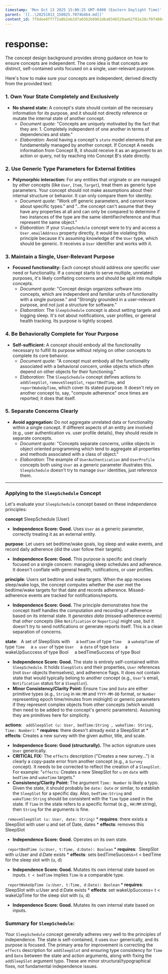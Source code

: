 ```yaml
---
timestamp: 'Mon Oct 13 2025 15:00:25 GMT-0400 (Eastern Daylight Time)'
parent: '[[..\20251013_150025.7074b464.md]]'
content_id: 7f8dee0ff772a0b2eb2d7a0362b6961d6a0346529ae62f81e28cf0f48041d45e
---
```


# response:

The concept design background provides strong guidance on how to ensure concepts are independent. The core idea is that concepts are distinct, self-contained units focused on a single, user-relevant purpose.

Here's how to make sure your concepts are independent, derived directly from the provided text:

### 1. Own Your State Completely and Exclusively

* **No shared state:** A concept's state should contain *all* the necessary information for *its* purpose, and it should not directly reference or mutate the internal state of another concept.
  * *Document quote:* "Concepts are uniquely motivated by the fact that they are: 1. Completely independent of one another in terms of dependencies and state."
  * *Elaboration:* Avoid having a concept's `state` model elements that are fundamentally managed by another concept. If Concept A needs information from Concept B, it should receive it as an argument to an action or query, not by reaching into Concept B's state directly.

### 2. Use Generic Type Parameters for External Entities

* **Polymorphic interaction:** For any entities that originate or are managed by *other* concepts (like `User`, `Item`, `Target`), treat them as generic type parameters. Your concept should not make assumptions about their internal structure or behavior. It can only compare them for identity.
  * *Document quote:* "Work off generic parameters, and cannot know about specific types." and "...the concept can't assume that they have any properties at all and can only be compared to determine if two instances of the type are the same identifier/reference and thus represent the same object."
  * *Elaboration:* If your `SleepSchedule` concept were to try and access a `User.emailAddress` property directly, it would be violating this principle because it's assuming knowledge of the `User` type, which should be generic. It receives a `User` identifier and works with it.

### 3. Maintain a Single, User-Relevant Purpose

* **Focused functionality:** Each concept should address *one* specific user need or functionality. If a concept starts to serve multiple, unrelated purposes, it's likely conflating concerns and should be split into multiple concepts.
  * *Document quote:* "Concept design organizes software into concepts, which are independent and familiar units of functionality with a single purpose." and "Strongly grounded in a user-relevant purpose, and not just a structure for software."
  * *Elaboration:* The `SleepSchedule` concept is about setting targets and logging sleep. It's not about notifications, user profiles, or general health tracking. Its purpose is tightly scoped.

### 4. Be Behaviorally Complete for Your Purpose

* **Self-sufficient:** A concept should embody all the functionality necessary to fulfill its purpose without relying on other concepts to complete its core behavior.
  * *Document quote:* "A concept must embody all the functionality associated with a behavioral concern, unlike objects which often depend on other objects for their functioning."
  * *Elaboration:* The `SleepSchedule` concept defines actions to `addSleepSlot`, `removeSleepSlot`, `reportBedTime`, and `reportWakeUpTime`, which cover its stated purpose. It doesn't rely on another concept to, say, "compute adherence" once times are reported; it does that itself.

### 5. Separate Concerns Clearly

* **Avoid aggregation:** Do not aggregate unrelated data or functionality within a single concept. If different aspects of an entity are involved (e.g., user authentication vs. user profile details), they should reside in separate concepts.
  * *Document quote:* "Concepts separate concerns, unlike objects in object oriented programming which tend to aggregate all properties and methods associated with a class of object."
  * *Elaboration:* The example of `UserAuthentication` and `UserProfile` concepts both using `User` as a generic parameter illustrates this. `SleepSchedule` doesn't try to manage `User` identities, just reference them.

***

### Applying to the `SleepSchedule` Concept

Let's evaluate your `SleepSchedule` concept based on these independence principles:

**concept** SleepSchedule \[User]

* **Independence Score: Good.** Uses `User` as a generic parameter, correctly treating it as an external entity.

**purpose**: Let users set bedtime/wake goals, log sleep and wake events, and record daily adherence (did the user follow their targets).

* **Independence Score: Good.** This purpose is specific and clearly focused on a single concern: managing sleep schedules and adherence. It doesn't conflate with general health, notifications, or user profiles.

**principle**: Users set bedtime and wake targets. When the app receives sleep/wake logs, the concept computes whether the user met the bedtime/wake targets for that date and records adherence. Missed-adherence events are tracked for notifications/reports.

* **Independence Score: Good.** The principle demonstrates how the concept itself handles the computation and recording of adherence based on its internal state. It *generates data* (missed-adherence events) that *other* concepts (like `Notification` or `Reporting`) might use, but it doesn't try to send notifications or generate reports itself. This is a clean separation of concerns.

**state**:
  A set of SleepSlots with
    a `bedTime` of type `Time`
    a `wakeUpTime` of type `Time`
    a `a user` of type `User`
    a `date` of type `Date`
    a wakeUpSucccess of type Bool
    a bedTimeSuccess of type Bool

* **Independence Score: Good.** The state is entirely self-contained within `SleepSchedule`. It holds `SleepSlots` and their properties, `User` references (not `User` objects themselves), and adherence flags. It does not contain state that would typically belong to another concept (e.g., `User`'s email, `Notification` status for a `SleepSlot`).
* **Minor Consistency/Clarity Point:** Ensure `Time` and `Date` are either primitive types (e.g., `String` in `HH:MM` and `YYYY-MM-DD` format, or `Number` representing epoch time/minutes from midnight) or generic parameters if they represent complex objects from other concepts (which would then need to be added to the concept's generic parameters). Assuming they are primitives here for simplicity.

**actions**:
  `addSleepSlot (u: User, bedTime:String , wakeTime: String, Time: Number)`:
\*   **requires**: there doesn't already exist a SleepSlot at
\*   **effects**: Creates a new survey with the given author, title, and scale.

* **Independence Score: Good (structurally).** The action signature uses `User` generically.
* **CRITICAL FIX:** The `effects` description ("Creates a new survey...") is clearly a copy-paste error from another concept (e.g., a `Survey` concept). It needs to be corrected to reflect the creation of a `SleepSlot`. For example: "`effects`: Creates a new SleepSlot for `u` on `date` with `bedTime` and `wakeTime` targets."
* **Consistency/Clarity Point:** The argument `Time: Number` is likely a typo. Given the state, it should probably be `date: Date` or similar, to establish the `SleepSlot` for a specific day. Also, `bedTime:String` and `wakeTime:String` should be consistent with the `Time` type used in the state. If `Time` in the state refers to a specific format (e.g., `HH:MM` string), then `String` for the arguments is fine.

  `removeSleepSlot (u: User, date: String)`
\*   **requires**: there exists a SleepSlot with user u and set of Date, dates
\*   **effects**: removes this SleepSlot

* **Independence Score: Good.** Operates on its own state.

  `reportBedTime (u:User, t:Time, d:Date): Boolean`
\*   **requires**:  SleepSlot with u:User and d:Date exists
\*   **effects**: sets bedTimeSuccess=t < bedTime for the sleep slot with (u, d)

* **Independence Score: Good.** Mutates its own internal state based on inputs. `t < bedTime` implies `Time` is a comparable type.

  `reportWakeUpTime (u:User, t:Time, d:Date): Boolean`
\*   **requires**: SleepSlot with u:User and d:Date exists
\*   **effects**: set wakeUpSuccess= t < wakeUpTime for the sleep slot with (u, d)

* **Independence Score: Good.** Mutates its own internal state based on inputs.

### Summary for `SleepSchedule`:

Your `SleepSchedule` concept generally adheres very well to the principles of independence. The state is self-contained, it uses `User` generically, and its purpose is focused. The primary area for improvement is correcting the `effects` description for `addSleepSlot` and ensuring type consistency for `Time` and `Date` between the state and action arguments, along with fixing the `addSleepSlot` argument typo. These are minor structural/typographical fixes, not fundamental independence issues.
